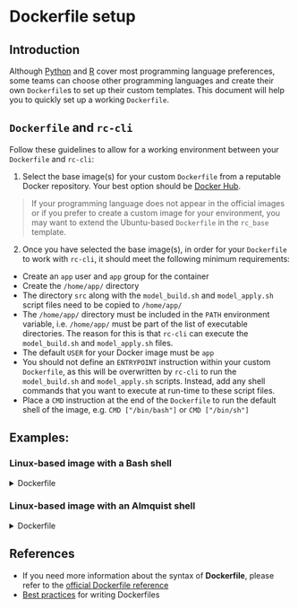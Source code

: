 # Dockerfile setup
## Introduction
Although [Python](https://www.python.org/) and [R](https://www.r-project.org/) cover most programming language preferences, some teams can choose other programming languages and create their own `Dockerfile`s to set up their custom templates. This document will help you to quickly set up a working `Dockerfile`.

## `Dockerfile` and `rc-cli`
Follow these guidelines to allow for a working environment between your `Dockerfile` and `rc-cli`:

1. Select the base image(s) for your custom `Dockerfile` from a reputable Docker repository. Your best option should be [Docker Hub](https://hub.docker.com/search?q=&type=image&category=languages).
> If your programming language does not appear in the official images or if you prefer to create a custom image for your environment, you may want to extend the Ubuntu-based `Dockerfile` in the `rc_base` template.

2. Once you have selected the base image(s), in order for your `Dockerfile` to work with `rc-cli`, it should meet the following minimum requirements:
  - Create an `app` user and `app` group for the container
  - Create the `/home/app/` directory
  - The directory `src` along with the `model_build.sh` and `model_apply.sh` script files need to be copied to `/home/app/`
  - The `/home/app/` directory must be included in the `PATH` environment variable, i.e. `/home/app/` must be part of the list of executable directories. The reason for this is that `rc-cli` can execute the `model_build.sh` and `model_apply.sh` files.
  - The default `USER` for your Docker image must be `app`
  - You should not define an `ENTRYPOINT` instruction within your custom `Dockerfile`, as this will be overwritten by `rc-cli` to run the `model_build.sh` and `model_apply.sh` scripts. Instead, add any shell commands that you want to execute at run-time to these script files.
  - Place a `CMD` instruction at the end of the `Dockerfile` to run the default shell of the image, e.g. `CMD ["/bin/bash"]` or `CMD ["/bin/sh"]`

## Examples:
### Linux-based image with a Bash shell
<details>
<summary>Dockerfile</summary>

```Dockerfile
# syntax = docker/dockerfile:1.2
ARG SOURCE_DIR=/home/app/
# base image - replace <base-image>:<base-image-tag> with your values
FROM <base-image>:<base-image-tag>
ARG SOURCE_DIR
ENV SOURCE_DIR $SOURCE_DIR
ENV PATH $PATH:$SOURCE_DIR
RUN mkdir -p $SOURCE_DIR
RUN groupadd --gid 1000 app \
 && useradd --uid 1000 --gid app --shell /bin/bash --create-home app
WORKDIR $SOURCE_DIR
# TODO: install dependencies (optional)
COPY --chown=app:app ./*.sh ./
COPY --chown=app:app ./src/ ./src/
USER app
CMD ["/bin/bash"]
```
</details>

### Linux-based image with an Almquist shell
<details>
<summary>Dockerfile</summary>

```Dockerfile
# syntax = docker/dockerfile:1.2
ARG SOURCE_DIR=/home/app/
# base image - replace <base-image>:<base-image-tag> with your values
FROM <base-image>:<base-image-tag>
ARG SOURCE_DIR
ENV SOURCE_DIR $SOURCE_DIR
ENV PATH $PATH:$SOURCE_DIR
RUN mkdir -p $SOURCE_DIR
RUN addgroup -g 1000 app && adduser -u 1000 -G app -s /bin/sh -D app
WORKDIR $SOURCE_DIR
# TODO: install dependencies (optional)
COPY --chown=app:app ./*.sh ./
COPY --chown=app:app ./src/ ./src/
USER app
CMD ["/bin/sh"]
```
</details>

## References
- If you need more information about the syntax of **Dockerfile**, please refer to the [official Dockerfile reference](https://docs.docker.com/engine/reference/builder/)
- [Best practices](https://docs.docker.com/develop/develop-images/dockerfile_best-practices/) for writing Dockerfiles
